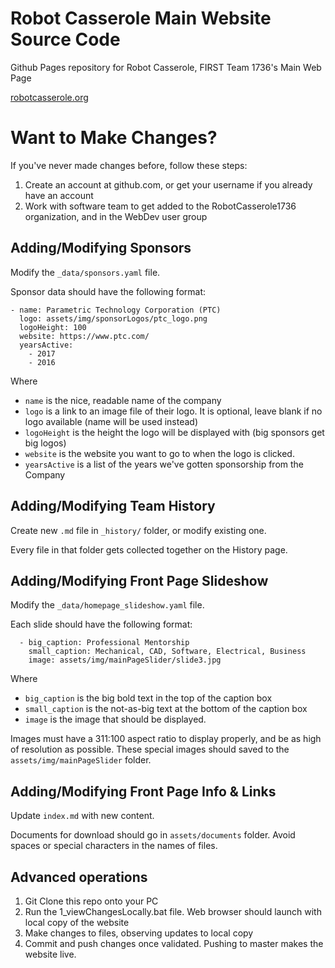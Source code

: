 # Robot Casserole Main Website Source Code
Github Pages repository for Robot Casserole, FIRST Team 1736's Main Web Page

[robotcasserole.org](https://robotcasserole.org)

# Want to Make Changes?

If you've never made changes before, follow these steps:

1) Create an account at github.com, or get your username if you already have an account
2) Work with software team to get added to the RobotCasserole1736 organization, and in the WebDev user group

## Adding/Modifying Sponsors

Modify the `_data/sponsors.yaml` file. 

Sponsor data should have the following format:

```
- name: Parametric Technology Corporation (PTC)
  logo: assets/img/sponsorLogos/ptc_logo.png
  logoHeight: 100
  website: https://www.ptc.com/
  yearsActive: 
    - 2017
    - 2016
```

Where
  * `name` is the nice, readable name of the company
  * `logo` is a link to an image file of their logo. It is optional, leave blank if no logo available (name will be used instead)
  * `logoHeight` is the height the logo will be displayed with (big sponsors get big logos)
  * `website` is the website you want to go to when the logo is clicked.
  * `yearsActive` is a list of the years we've gotten sponsorship from the Company

## Adding/Modifying Team History

Create new `.md` file in `_history/` folder, or modify existing one. 

Every file in that folder gets collected together on the History page.

## Adding/Modifying Front Page Slideshow

Modify the `_data/homepage_slideshow.yaml` file. 

Each slide should have the following format:

```
  - big_caption: Professional Mentorship
    small_caption: Mechanical, CAD, Software, Electrical, Business
    image: assets/img/mainPageSlider/slide3.jpg
```

Where
  * `big_caption` is the big bold text in the top of the caption box
  * `small_caption` is the not-as-big text at the bottom of the caption box
  * `image` is the image that should be displayed.

Images must have a 311:100 aspect ratio to display properly, and be as high of resolution as possible. These special images should saved to the `assets/img/mainPageSlider` folder.

## Adding/Modifying Front Page Info & Links

Update `index.md` with new content. 

Documents for download should go in `assets/documents` folder. Avoid spaces or special characters in the names of files.

## Advanced operations

1) Git Clone this repo onto your PC
2) Run the 1_viewChangesLocally.bat file. Web browser should launch with local copy of the website
3) Make changes to files, observing updates to local copy
4) Commit and push changes once validated. Pushing to master makes the website live.

